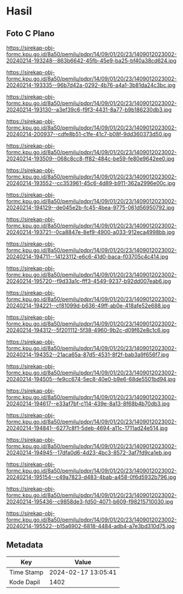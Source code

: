 # Hasil

## Foto C Plano

https://sirekap-obj-formc.kpu.go.id/8a50/pemilu/pdpr/14/09/01/20/23/1409012023002-20240214-193248--863b6642-45fb-45e9-ba25-bf40a38cd624.jpg

https://sirekap-obj-formc.kpu.go.id/8a50/pemilu/pdpr/14/09/01/20/23/1409012023002-20240214-193335--96b7d42a-0292-4b76-a4a1-3b81da24c3bc.jpg

https://sirekap-obj-formc.kpu.go.id/8a50/pemilu/pdpr/14/09/01/20/23/1409012023002-20240214-193130--a3ef39c6-f9f3-4431-8a77-b9b186230db3.jpg

https://sirekap-obj-formc.kpu.go.id/8a50/pemilu/pdpr/14/09/01/20/23/1409012023002-20240214-200937--cdfe8b51-c1fe-41c7-b08f-9dd360373d50.jpg

https://sirekap-obj-formc.kpu.go.id/8a50/pemilu/pdpr/14/09/01/20/23/1409012023002-20240214-193509--068c8cc8-ff82-484c-be59-fe80e9642ee0.jpg

https://sirekap-obj-formc.kpu.go.id/8a50/pemilu/pdpr/14/09/01/20/23/1409012023002-20240214-193552--cc353961-45c6-4d89-b911-362a2996e00c.jpg

https://sirekap-obj-formc.kpu.go.id/8a50/pemilu/pdpr/14/09/01/20/23/1409012023002-20240214-194129--de045e2b-fc45-4bea-9775-061d56950792.jpg

https://sirekap-obj-formc.kpu.go.id/8a50/pemilu/pdpr/14/09/01/20/23/1409012023002-20240214-193721--0ca8847e-8ef9-4900-a033-912eca4998bb.jpg

https://sirekap-obj-formc.kpu.go.id/8a50/pemilu/pdpr/14/09/01/20/23/1409012023002-20240214-194711--14123112-e6c6-41d0-baca-f03705c4c414.jpg

https://sirekap-obj-formc.kpu.go.id/8a50/pemilu/pdpr/14/09/01/20/23/1409012023002-20240214-195720--f9d33a1c-fff3-4549-9237-b92dd007eab6.jpg

https://sirekap-obj-formc.kpu.go.id/8a50/pemilu/pdpr/14/09/01/20/23/1409012023002-20240214-194221--cf81099d-b636-49ff-ab0e-418afe52e688.jpg

https://sirekap-obj-formc.kpu.go.id/8a50/pemilu/pdpr/14/09/01/20/23/1409012023002-20240214-194312--5f201112-5f38-4960-9b2c-d09f62e8c1c6.jpg

https://sirekap-obj-formc.kpu.go.id/8a50/pemilu/pdpr/14/09/01/20/23/1409012023002-20240214-194352--21aca65a-87d5-4531-8f2f-bab3a9f656f7.jpg

https://sirekap-obj-formc.kpu.go.id/8a50/pemilu/pdpr/14/09/01/20/23/1409012023002-20240214-194505--fe9cc674-5ec8-40e0-b9e6-68de5501bd94.jpg

https://sirekap-obj-formc.kpu.go.id/8a50/pemilu/pdpr/14/09/01/20/23/1409012023002-20240214-194617--e33af7bf-c114-439e-8a13-8f68b4b70db3.jpg

https://sirekap-obj-formc.kpu.go.id/8a50/pemilu/pdpr/14/09/01/20/23/1409012023002-20240214-194841--6277c8f1-5deb-4694-a11c-1711ad24e514.jpg

https://sirekap-obj-formc.kpu.go.id/8a50/pemilu/pdpr/14/09/01/20/23/1409012023002-20240214-194945--17dfa0d6-4d23-4bc3-8572-3af7fd9ca1eb.jpg

https://sirekap-obj-formc.kpu.go.id/8a50/pemilu/pdpr/14/09/01/20/23/1409012023002-20240214-195154--c49a7823-d483-4bab-a458-0f6d5932b796.jpg

https://sirekap-obj-formc.kpu.go.id/8a50/pemilu/pdpr/14/09/01/20/23/1409012023002-20240214-195436--c9858de3-fd50-4071-b609-f98215710030.jpg

https://sirekap-obj-formc.kpu.go.id/8a50/pemilu/pdpr/14/09/01/20/23/1409012023002-20240214-195522--b15a6902-6818-4484-adb4-a7e3bd310d75.jpg


## Metadata

| Key        | Value               |
| ---------- | ------------------- |
| Time Stamp | 2024-02-17 13:05:41 |
| Kode Dapil | 1402                |




